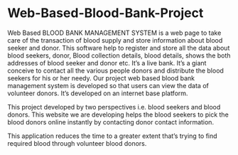 # Web-Based-Blood-Bank-Project
Web Based BLOOD BANK MANAGEMENT SYSTEM is a web page to take care of 
the transaction of blood supply and store information about blood seeker and 
donor. This software help to register and store all the data about blood seekers, 
donor, Blood collection details, blood details, shows the both addresses of blood 
seeker and donor etc. It’s a live bank. It’s a giant conceive to contact all the 
various people donors and distribute the blood seekers for his or her needy. Our 
project web based blood bank management system is developed so that users can 
view the data of volunteer donors. It’s developed on an internet base platform. 

This project developed by two perspectives i.e. blood seekers and blood donors. 
This website we are developing helps the blood seekers to pick the blood donors 
online instantly by contacting donor contact information. 

This application reduces the time to a greater extent that’s trying to find required blood through 
volunteer blood donors. 
